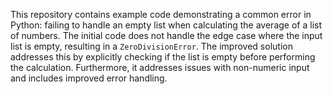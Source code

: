 This repository contains example code demonstrating a common error in Python: failing to handle an empty list when calculating the average of a list of numbers. The initial code does not handle the edge case where the input list is empty, resulting in a `ZeroDivisionError`. The improved solution addresses this by explicitly checking if the list is empty before performing the calculation.  Furthermore, it addresses issues with non-numeric input and includes improved error handling.